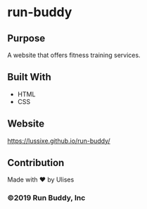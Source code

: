 # run-buddy

## Purpose
A website that offers fitness training services.

## Built With
* HTML
* CSS

## Website
https://lussixe.github.io/run-buddy/

## Contribution
Made with &hearts; by Ulises

### ©️2019 Run Buddy, Inc